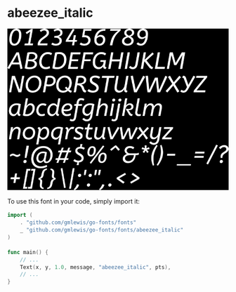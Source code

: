 # abeezee_italic

![abeezee_italic](abeezee_italic.png)

To use this font in your code, simply import it:

```go
import (
	. "github.com/gmlewis/go-fonts/fonts"
	_ "github.com/gmlewis/go-fonts/fonts/abeezee_italic"
)

func main() {
	// ...
	Text(x, y, 1.0, message, "abeezee_italic", pts),
	// ...
}
```
